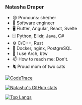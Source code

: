 ### Natasha Draper
- 😄 Pronouns: she/her
- 🔭 Software engineer
- 🖥️ Flutter, Angular, React, Svelte
- 🗄️ Python, Elixir, Java, C#
- ⚙️ C/C++, Rust
- 🧰 Docker, nginx, PostgreSQL
- 🐧 I use Arch, btw
- 📫 How to reach me: Don't.
- 🐈 Proud mom of two cats

[![CodeTrace](https://codetrace.com/widget/nat212?t=2)](https://codetrace.com/users/nat212)

[![Natasha's GitHub stats](https://github-stats.natashadraper.co.za/api?username=nat212&count_private=true&show_icons=true&theme=catppuccin_mocha)](https://github.com/nat212/github-readme-stats)

[![Top Langs](https://github-stats.natashadraper.co.za/api/top-langs/?username=nat212&count_private=true&show_icons=true&theme=catppuccin_mocha&size_weight=0.5&count_weight=0.5&layout=donut)](https://github.com/nat212/github-readme-stats)

<!--
**nat212/nat212** is a ✨ _special_ ✨ repository because its `README.md` (this file) appears on your GitHub profile.

Here are some ideas to get you started:

- 🔭 I’m currently working on ...
- 🌱 I’m currently learning ...
- 👯 I’m looking to collaborate on ...
- 🤔 I’m looking for help with ...
- 💬 Ask me about ...
- 📫 How to reach me: ...
- 😄 Pronouns: ...
- ⚡ Fun fact: ...
-->

